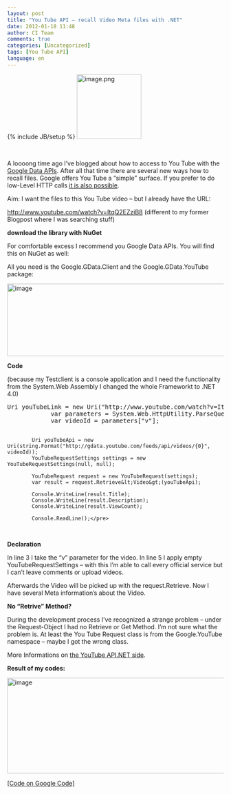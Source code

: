 ```yaml
---
layout: post
title: "You Tube API – recall Video Meta files with .NET"
date: 2012-01-18 11:48
author: CI Team
comments: true
categories: [Uncategorized]
tags: [You Tube API]
language: en
---
```

{% include JB/setup %}
<img style="background-image: none; padding-left: 0px; padding-right: 0px; padding-top: 0px; border: 0px;" title="image.png" src="{{BASE_PATH}}/assets/wp-images-de/image1387.png" border="0" alt="image.png" width="150" height="150" />

&nbsp;

A loooong time ago I’ve blogged about how to access to You Tube with the <a href="http://code.google.com/apis/youtube/getting_started.html#data_api">Google Data APIs</a>. After all that time there are several new ways how to recall files. Google offers You Tube a “simple” surface. If you prefer to do low-Level HTTP calls <a href="http://code.google.com/apis/youtube/2.0/developers_guide_protocol_audience.html">it is also possible</a>.

Aim: I want the files to this You Tube video – but I already have the URL:

<a href="http://www.youtube.com/watch?v=ItqQ2EZziB8">http://www.youtube.com/watch?v=ItqQ2EZziB8</a> (different to my former Blogpost where I was searching stuff)



<strong>download the library with NuGet</strong>



For comfortable excess I recommend you Google Data APIs. You will find this on NuGet as well:

All you need is the Google.GData.Client and the Google.GData.YouTube package:

<img style="background-image: none; padding-left: 0px; padding-right: 0px; padding-top: 0px; border: 0px;" title="image" src="{{BASE_PATH}}/assets/wp-images-de/image_thumb570.png" border="0" alt="image" width="537" height="168" />

<strong>Code</strong>



(because my Testclient is a console application and I need the functionality from the System.Web Assembly I changed the whole Frameworkt to .NET 4.0)
<div id="scid:812469c5-0cb0-4c63-8c15-c81123a09de7:4b02cb9f-e4ee-45e5-9a0d-5166ef8197f1" class="wlWriterEditableSmartContent" style="margin: 0px; display: inline; float: none; padding: 0px;">
<pre class="c#">Uri youTubeLink = new Uri("http://www.youtube.com/watch?v=ItqQ2EZziB8");
            var parameters = System.Web.HttpUtility.ParseQueryString(youTubeLink.Query);
            var videoId = parameters["v"];

            Uri youTubeApi = new Uri(string.Format("http://gdata.youtube.com/feeds/api/videos/{0}", videoId));
            YouTubeRequestSettings settings = new YouTubeRequestSettings(null, null);

            YouTubeRequest request = new YouTubeRequest(settings);
            var result = request.Retrieve&lt;Video&gt;(youTubeApi);

            Console.WriteLine(result.Title);
            Console.WriteLine(result.Description);
            Console.WriteLine(result.ViewCount);

            Console.ReadLine();</pre>
</div>
<strong>Declaration</strong>

In line 3 I take the “v” parameter for the video. In line 5 I apply empty YouTubeRequestSettings – with this I’m able to call every official service but I can’t leave comments or upload videos.

Afterwards the Video will be picked up with the request.Retrieve. Now I have several Meta information’s about the Video.

<strong>No “Retrive” Method?</strong>

During the development process I’ve recognized a strange problem – under the Request-Object I had no Retrieve or Get Method. I’m not sure what the problem is. At least the You Tube Request class is from the Google.YouTube namespace – maybe I got the wrong class.

More Informations on <a href="http://code.google.com/apis/youtube/2.0/developers_guide_protocol.html">the YouTube API.NET side</a>.



<strong>Result of my codes:</strong>

<img title="image" src="{{BASE_PATH}}/assets/wp-images-de/image_thumb571.png" border="0" alt="image" width="555" height="222" />

<a href="http://code.google.com/p/code-inside/source/browse/#git%2F2011%2Fyoutubeapi%253Fstate%253Dclosed">[Code on Google Code]</a>
